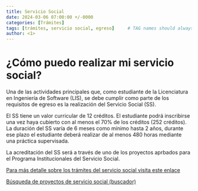 ```yaml
---
title: Servicio Social
date: 2024-03-06 07:00:00 +/-0000
categories: [Trámites]
tags: [trámites, servicio social, egreso]     # TAG names should always be lowercase
author: <1>
---
```


# ¿Cómo puedo realizar mi servicio social?

Una de las actividades principales que, como estudiante de la Licenciatura en Ingeniería de Software (LIS), se debe cumplir como parte de los requisitos de egreso es la realización del Servicio Social (SS).

El SS tiene un valor curricular de 12 créditos. El estudiante podrá inscribirse una vez haya cubierto con al menos el 70% de los créditos (252 créditos). La duración del SS varía de 6 meses como mínimo hasta 2 años, durante ese plazo el estudiante deberá realizar de al menos 480 horas mediante una práctica supervisada.

La acreditación del SS será a través de uno de los proyectos aprbados para el Programa Institucionales del Servicio Social.

[Para más detalle sobre los trámites del servicio social visita este enlace](https://uady.mx/estudiantes/serviciosocial)

[Búsqueda de proyectos de servicio social (buscador)](https://www.sicei.uady.mx/serviciosocial/#/buscador-proyectos)
